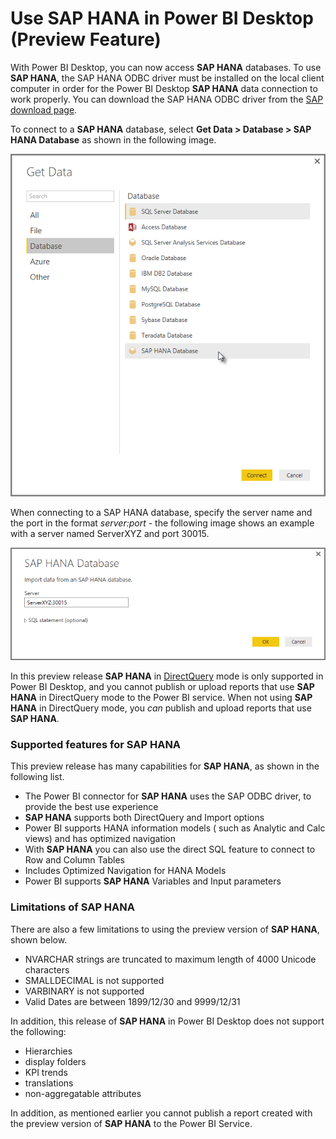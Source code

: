 <properties
   pageTitle="Use SAP HANA in Power BI Desktop (Preview Feature)"
   description="Use SAP HANA in Power BI Desktop (Preview Feature)"
   services="powerbi"
   documentationCenter=""
   authors="davidiseminger"
   manager="mblythe"
   editor=""
   tags=""/>

<tags
   ms.service="powerbi"
   ms.devlang="NA"
   ms.topic="article"
   ms.tgt_pltfrm="NA"
   ms.workload="powerbi"
   ms.date="12/08/2015"
   ms.author="davidi"/>

# Use SAP HANA in Power BI Desktop (Preview Feature)  

With Power BI Desktop, you can now access **SAP HANA** databases. To use **SAP HANA**, the SAP HANA ODBC driver must be installed on the local client computer in order for the Power BI Desktop **SAP HANA** data connection to work properly. You can download the SAP HANA ODBC driver from the [SAP download page](https://support.sap.com/swdc).

To connect to a **SAP HANA** database, select **Get Data &gt; Database &gt; SAP HANA Database** as shown in the following image.

![](media/powerbi-desktop-sap-hana/sap-hana-1.png)

When connecting to a SAP HANA database, specify the server name and the port in the format *server:port* - the following image shows an example with a server named ServerXYZ and port 30015.

![](media/powerbi-desktop-sap-hana/sap-hana-2.png)

In this preview release **SAP HANA** in [DirectQuery](use-directquery.md) mode is only supported in Power BI Desktop, and you cannot publish or upload reports that use **SAP HANA** in DirectQuery mode to the Power BI service. When not using **SAP HANA** in DirectQuery mode, you *can* publish and upload reports that use **SAP HANA**.

### Supported features for SAP HANA
This preview release has many capabilities for **SAP HANA**, as shown in the following list.

-   The Power BI connector for **SAP HANA** uses the SAP ODBC driver, to provide the best use experience
-   **SAP HANA** supports both DirectQuery and Import options
-   Power BI supports HANA information models ( such as Analytic and Calc views) and has optimized navigation
-   With **SAP HANA** you can also use the direct SQL feature to connect to Row and Column Tables
-   Includes Optimized Navigation for HANA Models
-   Power BI supports **SAP HANA** Variables and Input parameters

### Limitations of SAP HANA  
There are also a few limitations to using the preview version of **SAP HANA**, shown below.

-   NVARCHAR strings are truncated to maximum length of 4000 Unicode characters
-   SMALLDECIMAL is not supported
-   VARBINARY is not supported
-   Valid Dates are between 1899/12/30 and 9999/12/31

In addition, this release of **SAP HANA** in Power BI Desktop does not support the following:

-   Hierarchies
-   display folders
-   KPI trends
-   translations
-   non-aggregatable attributes

In addition, as mentioned earlier you cannot publish a report created with the preview version of **SAP HANA** to the Power BI Service.
